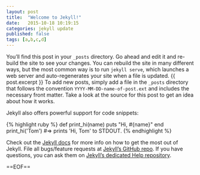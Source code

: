 ---layout: posttitle:  "Welcome to Jekyll!"date:   2015-10-18 10:19:15categories: jekyll updatepublished: falsetags: [a,b,c,d]---You’ll find this post in your `_posts` directory. Go ahead and edit it and re-build the site to see your changes. You can rebuild the site in many different ways, but the most common way is to run `jekyll serve`, which launches a web server and auto-regenerates your site when a file is updated.{{ post.excerpt }}To add new posts, simply add a file in the `_posts` directory that follows the convention `YYYY-MM-DD-name-of-post.ext` and includes the necessary front matter. Take a look at the source for this post to get an idea about how it works.Jekyll also offers powerful support for code snippets:{% highlight ruby %}def print_hi(name)	puts "Hi, #{name}"endprint_hi('Tom')#=> prints 'Hi, Tom' to STDOUT.{% endhighlight %}Check out the [Jekyll docs][jekyll] for more info on how to get the most out of Jekyll. File all bugs/feature requests at [Jekyll’s GitHub repo][jekyll-gh]. If you have questions, you can ask them on [Jekyll’s dedicated Help repository][jekyll-help].==EOF==[jekyll]:      http://jekyllrb.com[jekyll-gh]:   https://github.com/jekyll/jekyll[jekyll-help]: https://github.com/jekyll/jekyll-help